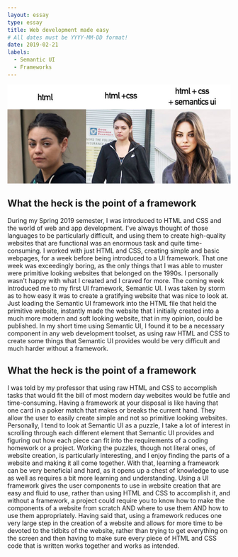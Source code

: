 ```yaml
---
layout: essay
type: essay
title: Web development made easy
# All dates must be YYYY-MM-DD format!
date: 2019-02-21
labels:
  - Semantic UI
  - Frameworks
---
```


<img class="ui medium right floated rounded image" src="../images/semanticsui.jpg"> 

## What the heck is the point of a framework

  During my Spring 2019 semester, I was introduced to HTML and CSS and the world of web and app development.  I've always thought of those languages to be particularly difficult, and using them to create high-quality websites that are functional was an enormous task and quite time-consuming.  I worked with just HTML and CSS, creating simple and basic webpages, for a week before being introduced to a UI framework.  That one week was exceedingly boring, as the only things that I was able to muster were primitive looking websites that belonged on the 1990s.  I personally wasn't happy with what I created and I craved for more. The coming week introduced me to my first UI framework, Semantic UI.  I was taken by storm as to how easy it was to create a  gratifying website that was nice to look at.  Just loading the Semantic UI framework into the HTML file that held the primitive website, instantly made the website that I initially created into a much more modern and soft looking website, that in my opinion, could be published.  In my short time using Semantic UI, I found it to be a necessary component in any web development toolset, as using raw HTML and CSS to create some things that Semantic UI provides would be very difficult and much harder without a framework.
  
## What the heck is the point of a framework
  
  I was told by my professor that using raw HTML and CSS to accomplish tasks that would fit the bill of most modern day websites would be futile and time-consuming.  Having a framework at your disposal is like having that one card in a poker match that makes or breaks the current hand.  They allow the user to easily create simple and not so primitive looking websites. Personally, I tend to look at Semantic UI as a puzzle, I take a lot of interest in scrolling through each different element that Semantic UI provides and figuring out how each piece can fit into the requirements of a coding homework or a project. Working the puzzles, though not literal ones, of website creation, is particularly interesting, and I enjoy finding the parts of a website and making it all come together.  With that, learning a framework can be very beneficial and hard, as it opens up a chest of knowledge to use as well as requires a bit more learning and understanding.  Using a UI framework gives the user components to use in website creation that are easy and fluid to use, rather than using HTML and CSS to accomplish it, and without a framework, a project could require you to know how to make the components of a website from scratch AND where to use them AND how to use them appropriately.  Having said that, using a framework reduces one very large step in the creation of a website and allows for more time to be devoted to the tidbits of the website, rather than trying to get everything on the screen and then having to make sure every piece of HTML and CSS code that is written works together and works as intended.
